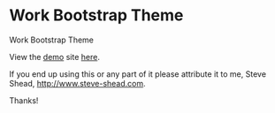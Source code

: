 # Work Bootstrap Theme
Work Bootstrap Theme

View the <a href="https://steveshead.github.io/bootstrap3-work/">demo</a> site <a href="https://steveshead.github.io/bootstrap3-work/">here</a>.

If you end up using this or any part of it please attribute it to me, Steve Shead, http://www.steve-shead.com.

Thanks!
